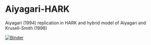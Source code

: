 # Aiyagari-HARK
Aiyagari (1994) replication in HARK and hybrid model of Aiyagari and Krusell-Smith (1998)


[![Binder](https://mybinder.org/badge_logo.svg)](https://mybinder.org/v2/gh/Dostenlinus/Aiyagari-HARK/HEAD)

